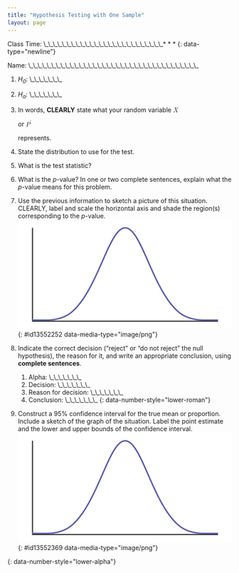 ```yaml
---
title: "Hypothesis Testing with One Sample"
layout: page
---
```



Class Time: \\\_\\\_\\\_\\\_\\\_\\\_\\\_\\\_\\\_\\\_\\\_\\\_\\\_\\\_\\\_\\\_\\\_\\\_\\\_\\\_\\\_\\\_\\\_\\\_\\\_\\\_* * *
{: data-type="newline"}

 Name: \\\_\\\_\\\_\\\_\\\_\\\_\\\_\\\_\\\_\\\_\\\_\\\_\\\_\\\_\\\_\\\_\\\_\\\_\\\_\\\_\\\_\\\_\\\_\\\_\\\_\\\_\\\_\\\_\\\_\\\_\\\_\\\_\\\_\\\_\\\_\\\_\\\_

1.  *H<sub>0</sub>*\: \\\_\\\_\\\_\\\_\\\_\\\_\\\_
2.  *H<sub>a</sub>*\: \\\_\\\_\\\_\\\_\\\_\\\_\\\_
3.  In words, **CLEARLY** state what your random variable
    <math xmlns="http://www.w3.org/1998/Math/MathML"> <mover accent="true"> <mi>X</mi> <mo>¯</mo> </mover> </math>
    
    or
    <math xmlns="http://www.w3.org/1998/Math/MathML"> <msup> <mi>P</mi> <mo>′</mo> </msup> </math>
    
    represents.
4.  State the distribution to use for the test.
5.  What is the test statistic?
6.  What is the *p*-value? In one or two complete sentences, explain what the *p*-value means for this problem.
7.  Use the previous information to sketch a picture of this situation. CLEARLY, label and scale the horizontal axis and shade the region(s) corresponding to the *p*-value. ![](../resources/CNX_Stats_Appendix_ART_Figure_14.1.jpg){: #id13552252 data-media-type="image/png"}


8.  Indicate the correct decision (“reject” or “do not reject” the null hypothesis), the reason for it, and write an appropriate conclusion, using **complete sentences**.
    1.  Alpha: \\\_\\\_\\\_\\\_\\\_\\\_\\\_
    2.  Decision: \\\_\\\_\\\_\\\_\\\_\\\_\\\_
    3.  Reason for decision: \\\_\\\_\\\_\\\_\\\_\\\_\\\_
    4.  Conclusion: \\\_\\\_\\\_\\\_\\\_\\\_\\\_
    {: data-number-style="lower-roman"}

9.  Construct a 95% confidence interval for the true mean or proportion. Include a sketch of the graph of the situation. Label the point estimate and the lower and upper bounds of the confidence interval.![](../resources/CNX_Stats_Appendix_ART_Figure_14.2.jpg){: #id13552369 data-media-type="image/png"}


{: data-number-style="lower-alpha"}

